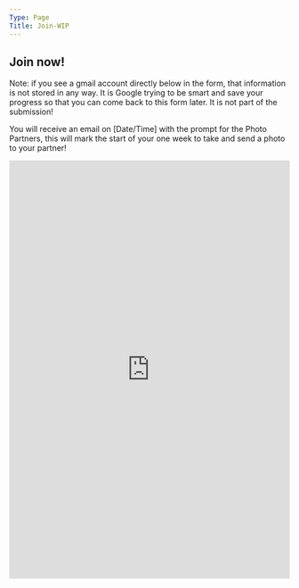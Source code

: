 ```yaml
---
Type: Page
Title: Join-WIP
---
```


## Join now!

Note: if you see a gmail account directly below in the form, that information is not stored in any way. It is Google trying to be smart and save your progress so that you can come back to this form later. It is not part of the submission!

You will receive an email on [Date/Time] with the prompt for the Photo Partners, this will mark the start of your one week to take and send a photo to your partner!

<iframe src="https://docs.google.com/forms/d/e/1FAIpQLSdCo7EDyJ_WM9DSkdk0BWKPmpaMC7Mv7sP5UEhh89PHyTbr7Q/viewform?embedded=true" width="100%" height="750" frameborder="0" marginheight="0" marginwidth="0" style="background: white;">Loading…</iframe>
